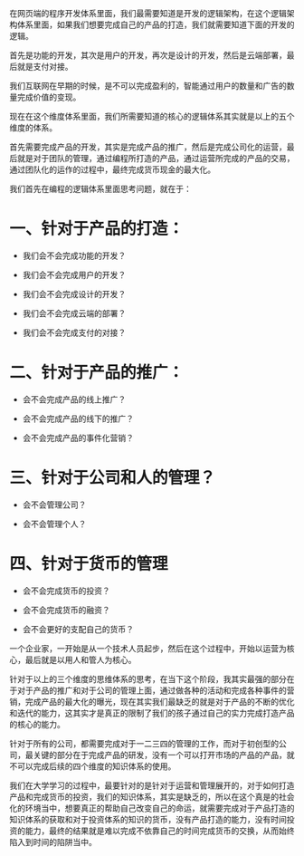 在网页端的程序开发体系里面，我们最需要知道是开发的逻辑架构，在这个逻辑架构体系里面，如果我们想要完成自己的产品的打造，我们就需要知道下面的开发的逻辑。

首先是功能的开发，其次是用户的开发，再次是设计的开发，然后是云端部署，最后就是支付对接。

我们互联网在早期的时候，是不可以完成盈利的，智能通过用户的数量和广告的数量完成价值的变现。

现在在这个维度体系里面，我们所需要知道的核心的逻辑体系其实就是以上的五个维度的体系。

首先需要完成产品的开发，其实是完成产品的推广，然后是完成公司化的运营，最后就是对于团队的管理，通过编程所打造的产品，通过运营所完成的产品的交易，通过团队化的运作的过程中，最终完成货币现金的最大化。

我们首先在编程的逻辑体系里面思考问题，就在于：

# 一、针对于产品的打造：

- 我们会不会完成功能的开发？

- 我们会不会完成用户的开发？

- 我们会不会完成设计的开发？

- 我们会不会完成云端的部署？

- 我们会不会完成支付的对接？

# 二、针对于产品的推广：

- 会不会完成产品的线上推广？

- 会不会完成产品的线下的推广？

- 会不会完成产品的事件化营销？

# 三、针对于公司和人的管理？

- 会不会管理公司？

- 会不会管理个人？

# 四、针对于货币的管理

- 会不会完成货币的投资？

- 会不会完成货币的融资？

- 会不会更好的支配自己的货币？

一个企业家，一开始是从一个技术人员起步，然后在这个过程中，开始以运营为核心，最后就是以用人和管人为核心。

针对于以上的三个维度的思维体系的思考，在当下这个阶段，我其实最强的部分在于对于产品的推广和对于公司的管理上面，通过做各种的活动和完成各种事件的营销，完成产品的最大化的曝光，现在其实我们最缺乏的就是对于产品的不断的优化和迭代的能力，这其实才是真正的限制了我们的孩子通过自己的实力完成打造产品的核心的能力。

针对于所有的公司，都需要完成对于一二三四的管理的工作，而对于初创型的公司，最关键的部分在于完成产品的研发，没有一个可以打开市场的产品的产品，就不可以完成后续的四个维度的知识体系的使用。

我们在大学学习的过程中，最要针对的是针对于运营和管理展开的，对于如何打造产品和完成货币的投资，我们的知识体系，其实是缺乏的，所以在这个真是的社会化的环境当中，想要真正的帮助自己改变自己的命运，就需要完成对于产品打造的知识体系的获取和对于投资体系的知识的货币，没有产品打造的能力，没有时间投资的能力，最终的结果就是难以完成不依靠自己的时间完成货币的交换，从而始终陷入到时间的陷阱当中。

